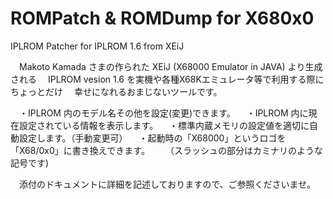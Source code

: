 # ROMPatch & ROMDump for X680x0
IPLROM Patcher for IPLROM 1.6 from XEiJ

　Makoto Kamada さまの作られた XEiJ (X68000 Emulator in JAVA) より生成される
　IPLROM vesion 1.6 を実機や各種X68Kエミュレータ等で利用する際にちょっとだけ
　幸せになれるおまじないツールです。

　・IPLROM 内のモデル名その他を設定(変更)できます。
　・IPLROM 内に現在設定されている情報を表示します。
　・標準内蔵メモリの設定値を適切に自動設定します。（手動変更可）
　・起動時の「X68000」というロゴを「X68/0x0」に書き換えできます。
　　（スラッシュの部分はカミナリのような記号です)

　添付のドキュメントに詳細を記述しておりますので、ご参照くださいませ。
